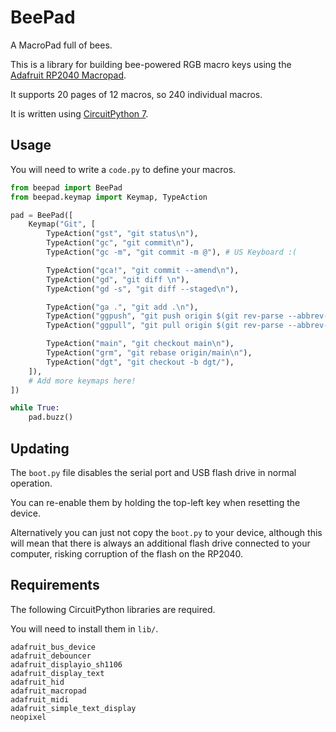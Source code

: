 # BeePad

A MacroPad full of bees.

This is a library for building bee-powered RGB macro keys using the [Adafruit RP2040 Macropad](https://www.adafruit.com/product/5128).

It supports 20 pages of 12 macros, so 240 individual macros.

It is written using [CircuitPython 7](https://circuitpython.org/).

## Usage

You will need to write a `code.py` to define your macros.

```python
from beepad import BeePad
from beepad.keymap import Keymap, TypeAction

pad = BeePad([
    Keymap("Git", [
        TypeAction("gst", "git status\n"),
        TypeAction("gc", "git commit\n"),
        TypeAction("gc -m", "git commit -m @"), # US Keyboard :(

        TypeAction("gca!", "git commit --amend\n"),
        TypeAction("gd", "git diff \n"),
        TypeAction("gd -s", "git diff --staged\n"),

        TypeAction("ga .", "git add .\n"),        
        TypeAction("ggpush", "git push origin $(git rev-parse --abbrev-ref HEAD)\n"),
        TypeAction("ggpull", "git pull origin $(git rev-parse --abbrev-ref HEAD)\n"),

        TypeAction("main", "git checkout main\n"),
        TypeAction("grm", "git rebase origin/main\n"),
        TypeAction("dgt", "git checkout -b dgt/"),
    ]),
    # Add more keymaps here!
])

while True:
    pad.buzz()
```

## Updating

The `boot.py` file disables the serial port and USB flash drive in normal operation.

You can re-enable them by holding the top-left key when resetting the device.

Alternatively you can just not copy the `boot.py` to your device, although this will mean that there is always an additional flash drive connected to your computer, risking corruption of the flash on the RP2040.

## Requirements

The following CircuitPython libraries are required.

You will need to install them in `lib/`.

```
adafruit_bus_device
adafruit_debouncer
adafruit_displayio_sh1106
adafruit_display_text
adafruit_hid
adafruit_macropad
adafruit_midi
adafruit_simple_text_display
neopixel
```
